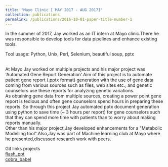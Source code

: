 ```yaml
---
title: "Mayo Clinic [ MAY 2017 - AUG 2017]"
collection: publications
permalink: /publications/2016-10-01-paper-title-number-1
---
```

In the summer of 2017, Jay worked as an IT intern at Mayo clinic.There he was responsible to develop tools for data pipelines and enhance existing tools.
<br/>

Tool usage: Python, Unix, Perl, Selenium, beautiful soup, pptx

<br/>
At Mayo Jay worked on multiple projects and his major project was 'Automated Gene Report Generation'.Aim of this project is to automate patient gene report (.pptx format) generation with the use of  gene data coming from various sources such as files, web sites etc., and genetic counselors use these reports for analyzing genetic variations.
<br/> 
As obtaining gene data from multiple sources, creating a power point gene report is tedious and often gene counselors spend hours in preparing these reports. So through this project Jay automated pptx document generation using python to save time (~ 3 hours per report) for gene counselors such that they can spend more time with patients than to worry about making reports manually.
<br/>
Other than his major project,Jay developed enhancements for a "Metabolic Modelling tool".Also,Jay was part of Machine learning club at Mayo where he presented,discussed research work with peers. 
<br/>

Git links projects 
<br/>	​[flash_ppt](https://github.com/bandjay/flash_ppt)
<br/>
[cobra_babel](https://github.com/bandjay/cobrababel)
